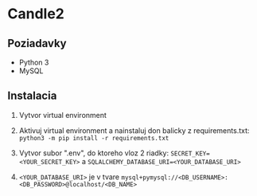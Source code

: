 # Candle2

## Poziadavky
- Python 3
- MySQL

## Instalacia
1. Vytvor virtual environment
2. Aktivuj virtual environment a nainstaluj don balicky z requirements.txt:
   `python3 -m pip install -r requirements.txt`
   
3. Vytvor subor ".env", do ktoreho vloz 2 riadky:
   `SECRET_KEY=<YOUR_SECRET_KEY>` a 
   `SQLALCHEMY_DATABASE_URI=<YOUR_DATABASE_URI>`
4. `<YOUR_DATABASE_URI>` je v tvare `mysql+pymysql://<DB_USERNAME>:<DB_PASSWORD>@localhost/<DB_NAME>`
   

